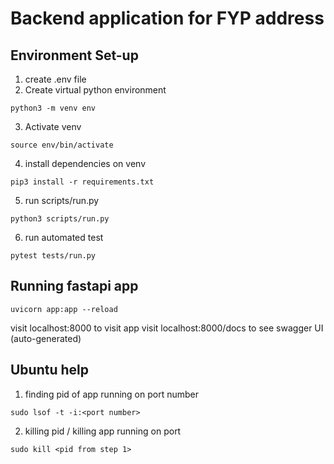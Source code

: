 # Backend application for FYP address

## Environment Set-up
1. create .env file
2. Create virtual python environment
```
python3 -m venv env
```
3. Activate venv
```
source env/bin/activate
``` 
4. install dependencies on venv
```
pip3 install -r requirements.txt
```
5. run scripts/run.py
```
python3 scripts/run.py
```
6. run automated test
```
pytest tests/run.py
```

## Running fastapi app 
```
uvicorn app:app --reload
```

visit localhost:8000 to visit app
visit localhost:8000/docs to see swagger UI (auto-generated)

## Ubuntu help

1. finding pid of app running on port number
```
sudo lsof -t -i:<port number>
```
2. killing pid / killing app running on port
```
sudo kill <pid from step 1>
```

